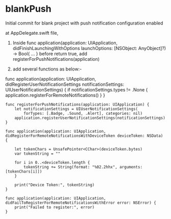 # blankPush

Initial commit for blank project with push notification configuration enabled

at AppDelegate.swift file,

1. Inside func application(application: UIApplication, didFinishLaunchingWithOptions launchOptions: [NSObject: AnyObject]?) -> Bool{ ... }  before return true, add registerForPushNotifications(application)

2. add several functions as below:-
  
  func application(application: UIApplication, didRegisterUserNotificationSettings notificationSettings: UIUserNotificationSettings) {
        if notificationSettings.types != .None {
            application.registerForRemoteNotifications()
        }
    }

    func registerForPushNotifications(application: UIApplication) {
        let notificationSettings = UIUserNotificationSettings(
            forTypes: [.Badge, .Sound, .Alert], categories: nil)
        application.registerUserNotificationSettings(notificationSettings)
    }
    
    func application(application: UIApplication, didRegisterForRemoteNotificationsWithDeviceToken deviceToken: NSData) {
        
        let tokenChars = UnsafePointer<CChar>(deviceToken.bytes)
        var tokenString = ""
        
        for i in 0..<deviceToken.length {
            tokenString += String(format: "%02.2hhx", arguments: [tokenChars[i]])
        }
        
        print("Device Token:", tokenString)
    }
    
    func application(application: UIApplication, didFailToRegisterForRemoteNotificationsWithError error: NSError) {
        print("Failed to register:", error)
    }
